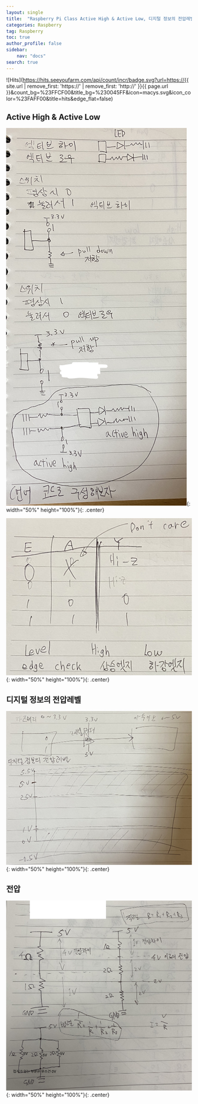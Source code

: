 ```yaml
---
layout: single
title:  "Raspberry Pi Class Active High & Active Low, 디지털 정보의 전압레벨"
categories: Raspberry
tag: Raspberry
toc: true
author_profile: false
sidebar:
    nav: "docs"
search: true
---
```


![Hits](https://hits.seeyoufarm.com/api/count/incr/badge.svg?url=https://{{ site.url | remove_first: 'https://' | remove_first: 'http://' }}{{ page.url }}&count_bg=%23FFCF00&title_bg=%230045FF&icon=macys.svg&icon_color=%23FAFF00&title=hits&edge_flat=false)

## Active High & Active Low    

![20241108_01](/images/2024-11-08-Raspberry_class/20241108_01.jpg){: width="50%" height="100%"}{: .center}  
  
![20241108_02](/images/2024-11-08-Raspberry_class/20241108_02.jpg){: width="50%" height="100%"}{: .center}  

## 디지털 정보의 전압레벨  

![20241108_03](/images/2024-11-08-Raspberry_class/20241108_03.jpg){: width="50%" height="100%"}{: .center}  

## 전압  

![20241114_04](/images/2024-11-08-Raspberry_class/20241114_04.jpg){: width="50%" height="100%"}{: .center}  